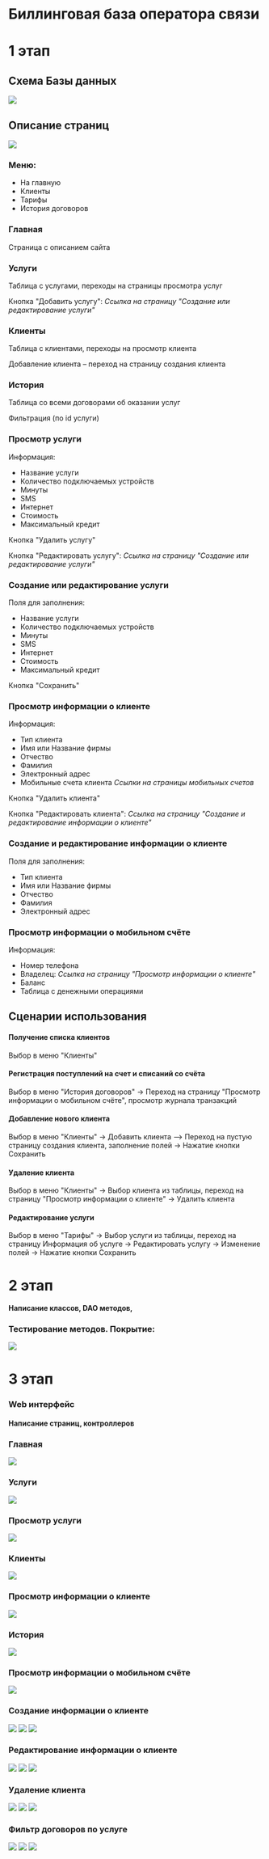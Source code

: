 # Биллинговая база оператора связи

# 1 этап

## Схема Базы данных

![](pictures/scheme_pages.jpeg)

## Описание страниц

![](pictures/scheme_bd.jpeg)

### Меню: 
+ На главную
+ Клиенты
+ Тарифы
+ История договоров

### Главная

Страница с описанием сайта 

### Услуги

Таблица с услугами, переходы на страницы просмотра услуг

Кнопка "Добавить услугу": *Ссылка на страницу "Создание или редактирование услуги"*


### Клиенты

Таблица с клиентами, переходы на просмотр клиента

Добавление клиента – переход на  страницу создания клиента



### История 
Таблица со всеми договорами об оказании услуг

Фильтрация  (по id услуги)


### Просмотр услуги

Информация:
+ Название услуги
+ Количество подключаемых устройств
+ Минуты
+ SMS
+ Интернет
+ Стоимость
+ Максимальный кредит

Кнопка "Удалить услугу"

Кнопка "Редактировать услугу": *Ссылка на страницу "Создание или редактирование услуги"*

### Создание или редактирование услуги

Поля для заполнения:
+ Название услуги
+ Количество подключаемых устройств
+ Минуты
+ SMS
+ Интернет
+ Стоимость
+ Максимальный кредит

Кнопка "Сохранить"


### Просмотр информации о клиенте

Информация:
+ Тип клиента
+ Имя или Название фирмы
+ Отчество
+ Фамилия
+ Электронный адрес
+ Мобильные счета клиента *Ссылки на страницы мобильных счетов*

Кнопка "Удалить клиента"

Кнопка "Редактировать клиента": *Ссылка на страницу "Создание и редактирование информации о клиенте"*

### Создание и редактирование информации о клиенте

Поля для заполнения:
+ Тип клиента
+ Имя или Название фирмы
+ Отчество
+ Фамилия
+ Электронный адрес

### Просмотр  информации о мобильном счёте

Информация:
+ Номер телефона
+ Владелец: *Ссылка на страницу "Просмотр информации о клиенте"*
+ Баланс
+ Таблица с денежными операциями



## Сценарии использования


#### Получение списка клиентов

Выбор в меню "Клиенты"

#### Регистрация поступлений на счет и списаний со счёта
    
Выбор в меню "История договоров" -> Переход на страницу "Просмотр информации о мобильном счёте", просмотр журнала транзакций
    
#### Добавление нового клиента

Выбор в меню "Клиенты" -> Добавить клиента –> Переход на пустую страницу создания клиента, заполнение полей -> Нажатие кнопки Сохранить

#### Удаление  клиента

Выбор в меню "Клиенты" -> Выбор клиента из таблицы, переход на страницу "Просмотр информации о клиенте" -> Удалить клиента

#### Редактирование услуги

Выбор в меню "Тарифы" -> Выбор услуги из таблицы, переход на страницу Информация об услуге -> Редактировать услугу -> Изменение полей -> Нажатие кнопки Сохранить

# 2 этап

#### Написание классов, DAO методов,

### Тестирование методов. Покрытие:

![](pictures/testDao.jpg)

# 3 этап

### Web интерфейс

#### Написание страниц, контроллеров

### Главная

![](pictures/start.jpg)

### Услуги

![](pictures/services.jpg)

### Просмотр услуги

![](pictures/service.jpg)


### Клиенты

![](pictures/perconalAccounts.jpg)

### Просмотр информации о клиенте

![](pictures/client.jpg)

### История

![](pictures/contractHistory.jpg)

### Просмотр  информации о мобильном счёте

![](pictures/mobileAccount.jpg)

### Создание информации о клиенте

![](pictures/newCleanClient.jpg)
![](pictures/newClient.jpg)
![](pictures/newPersonalAccounts.jpg)

### Редактирование информации о клиенте

![](pictures/updateClient1.jpg)
![](pictures/updateClient2.jpg)
![](pictures/clientPageupdate.jpg)

### Удаление клиента

![](pictures/deleteClient1.jpg)
![](pictures/deleteClien2.jpg)
![](pictures/deleteClient3.jpg)

### Фильтр договоров по услуге

![](pictures/contractHistoryFilter.jpg)
![](pictures/ContractHistoryFilter2.jpg)
![](pictures/ContractHistoryFilter3.jpg)